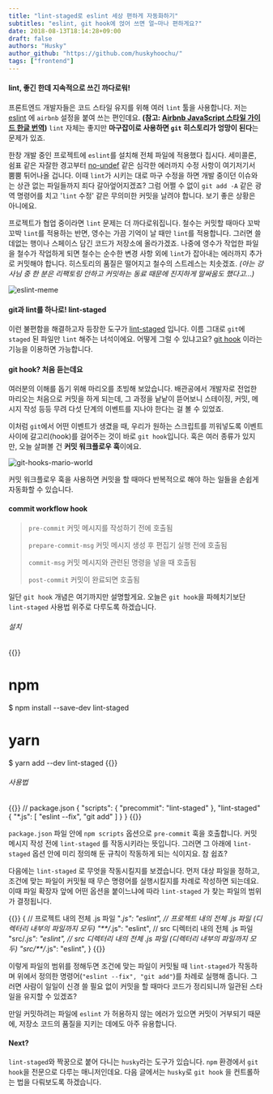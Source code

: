 ```yaml
---
title: "lint-staged로 eslint 세상 편하게 자동화하기"
subtitles: "eslint, git hook에 얹어 쓰면 얼~마나 편하게요?"
date: 2018-08-13T18:14:28+09:00
draft: false
authors: "Husky"
author_github: "https://github.com/huskyhoochu/"
tags: ["frontend"]
---
```


#### lint, 좋긴 한데 지속적으로 쓰긴 까다로워!

프론트엔드 개발자들은 코드 스타일 유지를 위해 여러 `lint` 툴을 사용합니다. 저는
<a href="https://eslint.org/" target="_blank" rel="noopener noreferrer">eslint</a> 에 `airbnb` 설정을 붙여 쓰는 편인데요.
**(참고: <a href="https://github.com/ParkSB/javascript-style-guide" target="_blank" rel="noopener noreferrer">Airbnb JavaScript 스타일 가이드 한글 번역</a>)**
`lint` 자체는 좋지만 **마구잡이로 사용하면 `git` 히스토리가 엉망이 된다**는 문제가 있죠.

한창 개발 중인 프로젝트에 `eslint`를 설치해 전체 파일에 적용했다 칩시다. 세미콜론, 쉼표 같은 자잘한 경고부터
<a href="https://eslint.org/docs/rules/no-undef" target="_blank" rel="noopener noreferrer">no-undef</a>
같은 심각한 에러까지 수정 사항이 여기저기서 뿜뿜 튀어나올 겁니다.
이때 `lint`가 시키는 대로 마구 수정을 하면 개발 중이던 이슈와는 상관 없는 파일들까지 죄다 갈아엎어지겠죠?
그럼 어쩔 수 없이 `git add -A` 같은 광역 명령어를 치고 '`lint` 수정' 같은 무의미한 커밋을 날려야 합니다. 보기 좋은 상황은 아니에요.

프로젝트가 협업 중이라면 `lint` 문제는 더 까다로워집니다. 철수는 커밋할 때마다 꼬박꼬박 `lint`를 적용하는 반면, 영수는 가끔 기억이 날 때만 `lint`를 적용합니다.
그러면 쓸데없는 행이나 스페이스 담긴 코드가 저장소에 올라가겠죠. 나중에 영수가 작업한 파일을 철수가 작업하게 되면 철수는 순수한 변경 사항 외에 `lint`가 잡아내는 에러까지 추가로 커밋해야 합니다.
히스토리의 품질은 떨어지고 철수의 스트레스는 치솟겠죠. *(아는 강사님 중 한 분은 리팩토링 안하고 커밋하는 동료 때문에 진지하게 말싸움도 했다고...)*

![eslint-meme](./eslint_meme.jpg)

#### git과 lint를 하나로! lint-staged

이런 불편함을 해결하고자 등장한 도구가 [lint-staged](https://github.com/okonet/lint-staged) 입니다. 이름 그대로 `git`에 `staged` 된 파일만 `lint` 해주는 녀석이에요.
어떻게 그럴 수 있냐고요? <a href="https://git-scm.com/book/ko/v2/Git%EB%A7%9E%EC%B6%A4-Git-Hooks" target="_blank" rel="noopener noreferrer">git hook</a>
이라는 기능을 이용하면 가능합니다.

#### git hook? 처음 듣는데요

여러분의 이해를 돕기 위해 마리오를 초빙해 보았습니다. 배관공에서 개발자로 전업한 마리오는 처음으로 커밋을 하게 되는데,
그 과정을 낱낱이 뜯어보니 스테이징, 커밋, 메시지 작성 등등 무려 다섯 단계의 이벤트를 지나야 한다는 걸 볼 수 있었죠.

이처럼 `git`에서 어떤 이벤트가 생겼을 때, 우리가 원하는 스크립트를 끼워넣도록 이벤트 사이에 갈고리(hook)를 걸어주는 것이 바로 `git hook`입니다.
훅은 여러 종류가 있지만, 오늘 살펴볼 건 **커밋 워크플로우 훅**이에요.

![git-hooks-mario-world](./git_hooks_world.jpg)
<p class="caption">커밋 워크플로우 훅을 사용하면 커밋을 할 때마다 반복적으로 해야 하는 일들을 손쉽게 자동화할 수 있습니다.</p>

#### commit workflow hook
>
> `pre-commit` 커밋 메시지를 작성하기 전에 호출됨
>
> `prepare-commit-msg` 커밋 메시지 생성 후 편집기 실행 전에 호출됨
>
> `commit-msg` 커밋 메시지와 관련된 명령을 넣을 때 호출됨
>
> `post-commit` 커밋이 완료되면 호출됨

일단 `git hook` 개념은 여기까지만 설명할게요. 오늘은 `git hook`을 파헤치기보단 `lint-staged` 사용법 위주로 다루도록 하겠습니다.

###### 설치

{{<highlight sh>}}
# npm
$ npm install --save-dev lint-staged

# yarn
$ yarn add --dev lint-staged
{{</highlight>}}

###### 사용법

{{<highlight json>}}
// package.json
{
  "scripts": {
    "precommit": "lint-staged"
  },
  "lint-staged" {
    "*.js": [
      "eslint --fix",
      "git add"
    ]
  }
}
{{</highlight>}}

`package.json` 파일 안에 `npm scripts` 옵션으로 `pre-commit` 훅을 호출합니다. 커밋 메시지 작성 전에 `lint-staged` 를 작동시키라는 뜻입니다.
그러면 그 아래에 `lint-staged` 옵션 안에 미리 정의해 둔 규칙이 작동하게 되는 식이지요. 참 쉽죠?

다음에는 `lint-staged` 로 무엇을 작동시킬지를 보겠습니다. 먼저 대상 파일을 정하고, 조건에 맞는 파일이 커밋될 때 무슨 명령어를 실행시킬지를 차례로 작성하면 되는데요.
이때 파일 확장자 앞에 어떤 옵션을 붙이느냐에 따라 `lint-staged` 가 찾는 파일의 범위가 결정됩니다.

{{<highlight json>}}
{
  // 프로젝트 내의 전체 .js 파일
  "*.js": "eslint",
  // 프로젝트 내의 전체 .js 파일 (디렉터리 내부의 파일까지 모두)
  "**/*.js": "eslint",
  // src 디렉터리 내의 전체 .js 파일
  "src/*.js": "eslint",
  // src 디렉터리 내의 전체 .js 파일 (디렉터리 내부의 파일까지 모두)
  "src/**/*.js": "eslint",
}
{{</highlight>}}

이렇게 파일의 범위를 정해두면 조건에 맞는 파일이 커밋될 때 `lint-staged`가 작동하며 위에서 정의한 명령어(`"eslint --fix", "git add"`)를 차례로 실행해 줍니다.
그러면 사람이 일일이 신경 쓸 필요 없이 커밋을 할 때마다 코드가 정리되니까 일관된 스타일을 유지할 수 있겠죠?

만일 커밋하려는 파일에 `eslint` 가 허용하지 않는 에러가 있으면 커밋이 거부되기 때문에, 저장소 코드의 품질을 지키는 데에도 아주 유용합니다.

#### Next?

`lint-staged`와 짝꿍으로 붙어 다니는 `husky`라는 도구가 있습니다. `npm` 환경에서 `git hook`을 전문으로 다루는 매니저인데요.
다음 글에서는 `husky`로 `git hook` 을 컨트롤하는 법을 다뤄보도록 하겠습니다.

